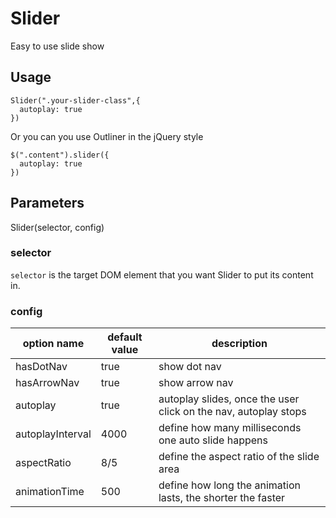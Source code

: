 
# Slider
Easy to use slide show

## Usage

```
Slider(".your-slider-class",{
  autoplay: true
})
```

Or you can you use Outliner in the jQuery style

```
$(".content").slider({
  autoplay: true
})
```

## Parameters
Slider(selector, config)

### selector
`selector` is the target DOM element that you want Slider to put its content in.

### config
| option name | default value | description |
| ----------- | ------------- | ----------- |
| hasDotNav | true | show dot nav |
| hasArrowNav | true | show arrow nav |
| autoplay | true | autoplay slides, once the user click on the nav, autoplay stops |
| autoplayInterval | 4000 | define how many milliseconds one auto slide happens |
| aspectRatio | 8/5 | define the aspect ratio of the slide area |
| animationTime | 500 | define how long the animation lasts, the shorter the faster |
